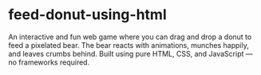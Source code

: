 # feed-donut-using-html
An interactive and fun web game where you can drag and drop a donut to feed a pixelated bear. The bear reacts with animations, munches happily, and leaves crumbs behind. Built using pure HTML, CSS, and JavaScript — no frameworks required.

